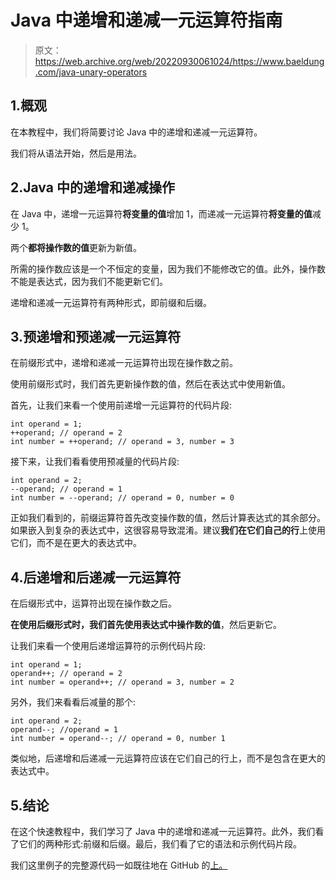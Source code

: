 # Java 中递增和递减一元运算符指南

> 原文：<https://web.archive.org/web/20220930061024/https://www.baeldung.com/java-unary-operators>

## 1.概观

在本教程中，我们将简要讨论 Java 中的递增和递减一元运算符。

我们将从语法开始，然后是用法。

## 2.Java 中的递增和递减操作

在 Java 中，递增一元运算符**将变量的值**增加 1，而递减一元运算符**将变量的值**减少 1。

两个**都将操作数的值**更新为新值。

所需的操作数应该是一个不恒定的变量，因为我们不能修改它的值。此外，操作数不能是表达式，因为我们不能更新它们。

递增和递减一元运算符有两种形式，即前缀和后缀。

## 3.预递增和预递减一元运算符

在前缀形式中，递增和递减一元运算符出现在操作数之前。

使用前缀形式时，我们首先更新操作数的值，然后在表达式中使用新值。

首先，让我们来看一个使用前递增一元运算符的代码片段:

```
int operand = 1;
++operand; // operand = 2
int number = ++operand; // operand = 3, number = 3
```

接下来，让我们看看使用预减量的代码片段:

```
int operand = 2;
--operand; // operand = 1
int number = --operand; // operand = 0, number = 0
```

正如我们看到的，前缀运算符首先改变操作数的值，然后计算表达式的其余部分。如果嵌入到复杂的表达式中，这很容易导致混淆。建议**我们在它们自己的行**上使用它们，而不是在更大的表达式中。

## 4.后递增和后递减一元运算符

在后缀形式中，运算符出现在操作数之后。

**在使用后缀形式时，我们首先使用表达式中操作数的值**，然后更新它。

让我们来看一个使用后递增运算符的示例代码片段:

```
int operand = 1;
operand++; // operand = 2
int number = operand++; // operand = 3, number = 2
```

另外，我们来看看后减量的那个:

```
int operand = 2;
operand--; //operand = 1
int number = operand--; // operand = 0, number 1
```

类似地，后递增和后递减一元运算符应该在它们自己的行上，而不是包含在更大的表达式中。

## 5.结论

在这个快速教程中，我们学习了 Java 中的递增和递减一元运算符。此外，我们看了它们的两种形式:前缀和后缀。最后，我们看了它的语法和示例代码片段。

我们这里例子的完整源代码一如既往地在 GitHub 的[上。](https://web.archive.org/web/20220912083422/https://github.com/eugenp/tutorials/tree/master/core-java-modules/core-java-lang-operators)